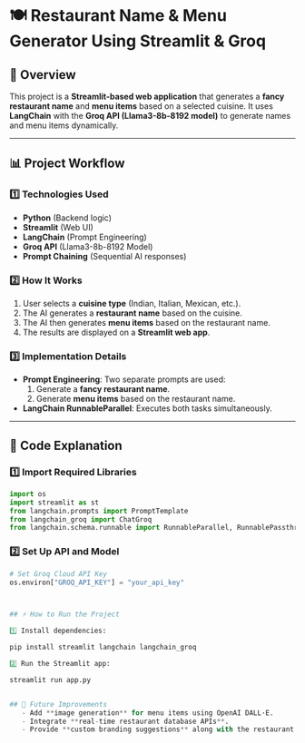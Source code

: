 # 🍽️ Restaurant Name & Menu Generator Using Streamlit & Groq

## 📌 Overview
This project is a **Streamlit-based web application** that generates a **fancy restaurant name** and **menu items** based on a selected cuisine. It uses **LangChain** with the **Groq API (Llama3-8b-8192 model)** to generate names and menu items dynamically.

---

## 📊 Project Workflow

### 1️⃣ Technologies Used
- **Python** (Backend logic)
- **Streamlit** (Web UI)
- **LangChain** (Prompt Engineering)
- **Groq API** (Llama3-8b-8192 Model)
- **Prompt Chaining** (Sequential AI responses)

### 2️⃣ How It Works
1. User selects a **cuisine type** (Indian, Italian, Mexican, etc.).
2. The AI generates a **restaurant name** based on the cuisine.
3. The AI then generates **menu items** based on the restaurant name.
4. The results are displayed on a **Streamlit web app**.

### 3️⃣ Implementation Details
- **Prompt Engineering**: Two separate prompts are used:
  1. Generate a **fancy restaurant name**.
  2. Generate **menu items** based on the restaurant name.
- **LangChain RunnableParallel**: Executes both tasks simultaneously.

---

## 🚀 Code Explanation

### 1️⃣ Import Required Libraries
```python
import os
import streamlit as st
from langchain.prompts import PromptTemplate
from langchain_groq import ChatGroq
from langchain.schema.runnable import RunnableParallel, RunnablePassthrough
```

### 2️⃣ Set Up API and Model
```python
# Set Groq Cloud API Key
os.environ["GROQ_API_KEY"] = "your_api_key"



## ⚡ How to Run the Project

1️⃣ Install dependencies:

pip install streamlit langchain langchain_groq

2️⃣ Run the Streamlit app:

streamlit run app.py


## 📌 Future Improvements
   - Add **image generation** for menu items using OpenAI DALL·E.
   - Integrate **real-time restaurant database APIs**.
   - Provide **custom branding suggestions** along with the restaurant name.



